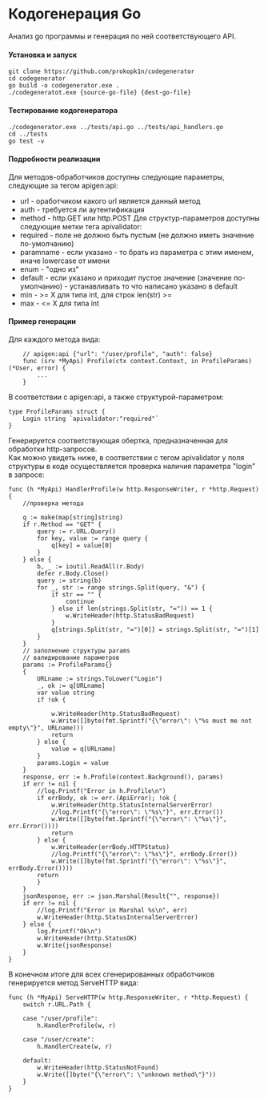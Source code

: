 # Кодогенерация Go
Анализ go программы и генерация по ней соответствующего API.

#### Установка и запуск
    git clone https://github.com/prokopk1n/codegenerator
    cd codegenerator
    go build -o codegenerator.exe .
    ./codegeneratot.exe {source-go-file} {dest-go-file}
#### Тестирование кодогенератора
    ./codegenerator.exe ../tests/api.go ../tests/api_handlers.go
    cd ../tests
    go test -v

#### Подробности реализации
Для методов-обработчиков доступны следующие параметры, следующие за тегом apigen:api:
- url - оработчиком какого url является данный метод
- auth - требуется ли аутентификация
- method - http.GET или http.POST
Для структур-параметров доступны следующие метки тега apivalidator:
- required - поле не должно быть пустым (не должно иметь значение по-умолчанию)
- paramname - если указано - то брать из параметра с этим именем, иначе lowercase от имени
- enum - "одно из"
- default - если указано и приходит пустое значение (значение по-умолчанию) - устанавливать то что написано указано в default
- min - >= X для типа int, для строк len(str) >=
- max - <= X для типа int

#### Пример генерации
Для каждого метода вида:
```
    // apigen:api {"url": "/user/profile", "auth": false}
    func (srv *MyApi) Profile(ctx context.Context, in ProfileParams) (*User, error) {
        ...
    }
```
В соответствии с apigen:api, а также структурой-параметром:
```
type ProfileParams struct {
	Login string `apivalidator:"required"`
}
```

Генерируется соответствующая обертка, предназначенная для обработки http-запросов.<br>
Как можно увидеть ниже, в соответствии с тегом apivalidator у поля структуры в коде осуществляется проверка наличия параметра "login" в запросе:
```
func (h *MyApi) HandlerProfile(w http.ResponseWriter, r *http.Request) {
	//проверка метода
	
	q := make(map[string]string)
	if r.Method == "GET" {
		query := r.URL.Query()
		for key, value := range query {
			q[key] = value[0]
		}
	} else {
		b, _ := ioutil.ReadAll(r.Body)
		defer r.Body.Close()
		query := string(b)
		for _, str := range strings.Split(query, "&") {
			if str == "" {
				continue
			} else if len(strings.Split(str, "=")) == 1 {
				w.WriteHeader(http.StatusBadRequest)
			}
			q[strings.Split(str, "=")[0]] = strings.Split(str, "=")[1]
		}
	}
	// заполнение структуры params
	// валидирование параметров
	params := ProfileParams{}
	{
		URLname := strings.ToLower("Login")
		_, ok := q[URLname]
		var value string
		if !ok {
			
			w.WriteHeader(http.StatusBadRequest)
			w.Write([]byte(fmt.Sprintf("{\"error\": \"%s must me not empty\"}", URLname)))
			return		
		} else {
			value = q[URLname]
		}
		params.Login = value	
	}
	response, err := h.Profile(context.Background(), params)
	if err != nil {
		//log.Printf("Error in h.Profile\n")
		if errBody, ok := err.(ApiError); !ok {
			w.WriteHeader(http.StatusInternalServerError)
			//log.Printf("{\"error\": \"%s\"}", err.Error())
			w.Write([]byte(fmt.Sprintf("{\"error\": \"%s\"}", err.Error())))
			return
		} else {
			w.WriteHeader(errBody.HTTPStatus)
			//log.Printf("{\"error\": \"%s\"}", errBody.Error())
			w.Write([]byte(fmt.Sprintf("{\"error\": \"%s\"}", errBody.Error())))
		return
		}
	}
	jsonResponse, err := json.Marshal(Result{"", response})
	if err != nil {
		//log.Printf("Error in Marshal %s\n", err)
		w.WriteHeader(http.StatusInternalServerError)
	} else {
		log.Printf("Ok\n")
		w.WriteHeader(http.StatusOK)
		w.Write(jsonResponse)
	}
}
```
В конечном итоге для всех сгенерированных обработчиков генерируется метод ServeHTTP вида:
```
func (h *MyApi) ServeHTTP(w http.ResponseWriter, r *http.Request) {
	switch r.URL.Path {
	
	case "/user/profile":
		h.HandlerProfile(w, r)
	
	case "/user/create":
		h.HandlerCreate(w, r)
	
	default:
		w.WriteHeader(http.StatusNotFound)
		w.Write([]byte("{\"error\": \"unknown method\"}"))
	}
}
```
